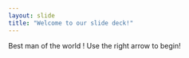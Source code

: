 ```yaml
---
layout: slide
title: "Welcome to our slide deck!"
---
```

Best man of the world !
Use the right arrow to begin!
